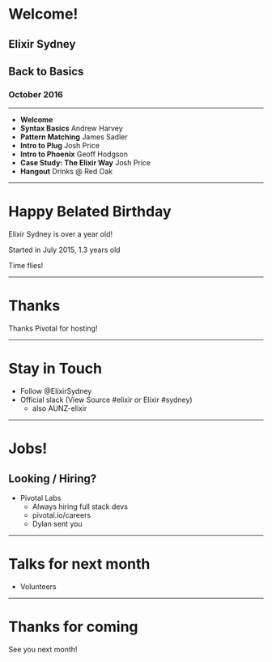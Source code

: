 # Welcome!
## Elixir Sydney
## Back to Basics
### October 2016

---
* **Welcome**
* **Syntax Basics** Andrew Harvey
* **Pattern Matching** James Sadler
* **Intro to Plug** Josh Price
* **Intro to Phoenix** Geoff Hodgson
* **Case Study: The Elixir Way** Josh Price
* **Hangout** Drinks @ Red Oak

---
# Happy Belated Birthday

Elixir Sydney is over a year old!

Started in July 2015, 1.3 years old

Time flies!

---
# Thanks

Thanks Pivotal for hosting!

---
# Stay in Touch

* Follow @ElixirSydney
* Official slack (View Source #elixir or Elixir #sydney)
  - also AUNZ-elixir

---
# Jobs!

## Looking / Hiring?

* Pivotal Labs
  - Always hiring full stack devs
  - pivotal.io/careers
  - Dylan sent you

---
# Talks for next month

- Volunteers

---
# Thanks for coming

See you next month!
